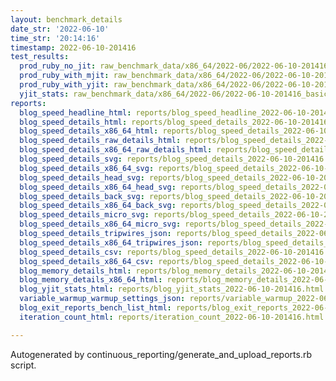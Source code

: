 ```yaml
---
layout: benchmark_details
date_str: '2022-06-10'
time_str: '20:14:16'
timestamp: 2022-06-10-201416
test_results:
  prod_ruby_no_jit: raw_benchmark_data/x86_64/2022-06/2022-06-10-201416_basic_benchmark_prod_ruby_no_jit.json
  prod_ruby_with_mjit: raw_benchmark_data/x86_64/2022-06/2022-06-10-201416_basic_benchmark_prod_ruby_with_mjit.json
  prod_ruby_with_yjit: raw_benchmark_data/x86_64/2022-06/2022-06-10-201416_basic_benchmark_prod_ruby_with_yjit.json
  yjit_stats: raw_benchmark_data/x86_64/2022-06/2022-06-10-201416_basic_benchmark_yjit_stats.json
reports:
  blog_speed_headline_html: reports/blog_speed_headline_2022-06-10-201416.html
  blog_speed_details_html: reports/blog_speed_details_2022-06-10-201416.html
  blog_speed_details_x86_64_html: reports/blog_speed_details_2022-06-10-201416.x86_64.html
  blog_speed_details_raw_details_html: reports/blog_speed_details_2022-06-10-201416.raw_details.html
  blog_speed_details_x86_64_raw_details_html: reports/blog_speed_details_2022-06-10-201416.x86_64.raw_details.html
  blog_speed_details_svg: reports/blog_speed_details_2022-06-10-201416.svg
  blog_speed_details_x86_64_svg: reports/blog_speed_details_2022-06-10-201416.x86_64.svg
  blog_speed_details_head_svg: reports/blog_speed_details_2022-06-10-201416.head.svg
  blog_speed_details_x86_64_head_svg: reports/blog_speed_details_2022-06-10-201416.x86_64.head.svg
  blog_speed_details_back_svg: reports/blog_speed_details_2022-06-10-201416.back.svg
  blog_speed_details_x86_64_back_svg: reports/blog_speed_details_2022-06-10-201416.x86_64.back.svg
  blog_speed_details_micro_svg: reports/blog_speed_details_2022-06-10-201416.micro.svg
  blog_speed_details_x86_64_micro_svg: reports/blog_speed_details_2022-06-10-201416.x86_64.micro.svg
  blog_speed_details_tripwires_json: reports/blog_speed_details_2022-06-10-201416.tripwires.json
  blog_speed_details_x86_64_tripwires_json: reports/blog_speed_details_2022-06-10-201416.x86_64.tripwires.json
  blog_speed_details_csv: reports/blog_speed_details_2022-06-10-201416.csv
  blog_speed_details_x86_64_csv: reports/blog_speed_details_2022-06-10-201416.x86_64.csv
  blog_memory_details_html: reports/blog_memory_details_2022-06-10-201416.html
  blog_memory_details_x86_64_html: reports/blog_memory_details_2022-06-10-201416.x86_64.html
  blog_yjit_stats_html: reports/blog_yjit_stats_2022-06-10-201416.html
  variable_warmup_warmup_settings_json: reports/variable_warmup_2022-06-10-201416.warmup_settings.json
  blog_exit_reports_bench_list_html: reports/blog_exit_reports_2022-06-10-201416.bench_list.html
  iteration_count_html: reports/iteration_count_2022-06-10-201416.html

---
```

Autogenerated by continuous_reporting/generate_and_upload_reports.rb script.
